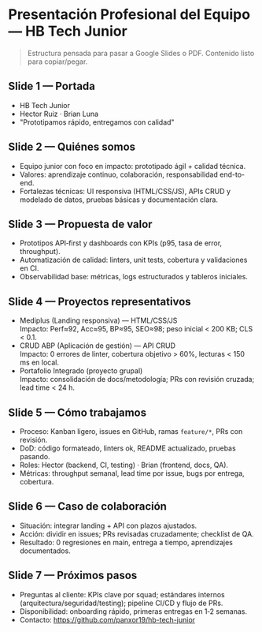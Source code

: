 # Presentación Profesional del Equipo — HB Tech Junior

> Estructura pensada para pasar a Google Slides o PDF. Contenido listo para copiar/pegar.

## Slide 1 — Portada
- HB Tech Junior  
- Hector Ruiz · Brian Luna  
- "Prototipamos rápido, entregamos con calidad"

## Slide 2 — Quiénes somos
- Equipo junior con foco en impacto: prototipado ágil + calidad técnica.
- Valores: aprendizaje continuo, colaboración, responsabilidad end-to-end.
- Fortalezas técnicas: UI responsiva (HTML/CSS/JS), APIs CRUD y modelado de datos, pruebas básicas y documentación clara.

## Slide 3 — Propuesta de valor
- Prototipos API‑first y dashboards con KPIs (p95, tasa de error, throughput).
- Automatización de calidad: linters, unit tests, cobertura y validaciones en CI.
- Observabilidad base: métricas, logs estructurados y tableros iniciales.

## Slide 4 — Proyectos representativos
- Mediplus (Landing responsiva) — HTML/CSS/JS  
  Impacto: Perf≈92, Acc≈95, BP≈95, SEO≈98; peso inicial < 200 KB; CLS < 0.1.
- CRUD ABP (Aplicación de gestión) — API CRUD  
  Impacto: 0 errores de linter, cobertura objetivo > 60%, lecturas < 150 ms en local.
- Portafolio Integrado (proyecto grupal)  
  Impacto: consolidación de docs/metodología; PRs con revisión cruzada; lead time < 24 h.

## Slide 5 — Cómo trabajamos
- Proceso: Kanban ligero, issues en GitHub, ramas `feature/*`, PRs con revisión.
- DoD: código formateado, linters ok, README actualizado, pruebas pasando.
- Roles: Hector (backend, CI, testing) · Brian (frontend, docs, QA).
- Métricas: throughput semanal, lead time por issue, bugs por entrega, cobertura.

## Slide 6 — Caso de colaboración
- Situación: integrar landing + API con plazos ajustados.
- Acción: dividir en issues; PRs revisadas cruzadamente; checklist de QA.
- Resultado: 0 regresiones en main, entrega a tiempo, aprendizajes documentados.

## Slide 7 — Próximos pasos
- Preguntas al cliente: KPIs clave por squad; estándares internos (arquitectura/seguridad/testing); pipeline CI/CD y flujo de PRs.
- Disponibilidad: onboarding rápido, primeras entregas en 1‑2 semanas.
- Contacto: https://github.com/panxor19/hb-tech-junior
